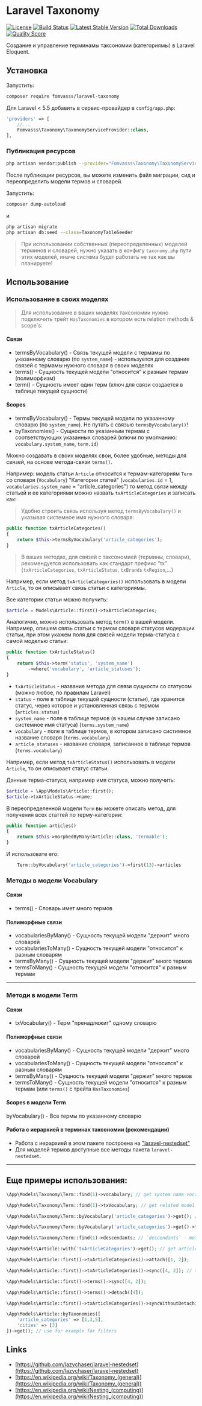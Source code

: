 # Laravel Taxonomy

[![License](https://img.shields.io/packagist/l/fomvasss/laravel-taxonomy.svg?style=for-the-badge)](https://packagist.org/packages/fomvasss/laravel-taxonomy)
[![Build Status](https://img.shields.io/github/stars/fomvasss/laravel-taxonomy.svg?style=for-the-badge)](https://github.com/fomvasss/laravel-taxonomy)
[![Latest Stable Version](https://img.shields.io/packagist/v/fomvasss/laravel-taxonomy.svg?style=for-the-badge)](https://packagist.org/packages/fomvasss/laravel-taxonomy)
[![Total Downloads](https://img.shields.io/packagist/dt/fomvasss/laravel-taxonomy.svg?style=for-the-badge)](https://packagist.org/packages/fomvasss/laravel-taxonomy)
[![Quality Score](https://img.shields.io/scrutinizer/g/fomvasss/laravel-taxonomy.svg?style=for-the-badge)](https://scrutinizer-ci.com/g/fomvasss/laravel-taxonomy)

Создание и управление терминамы таксономии (категориямы) в Laravel Eloquent.

## Установка

Запустить:
```bash
composer require fomvasss/laravel-taxonomy
```

Для Laravel < 5.5 добавить в сервис-провайдер в `config/app.php`:

```php
'providers' => [
    //...
	Fomvasss\Taxonomy\TaxonomyServiceProvider::class,
],
```

### Публикация ресурсов

```bash
php artisan vendor:publish --provider="Fomvasss\Taxonomy\TaxonomyServiceProvider"
```
После публикации ресурсов, вы можете изменить файл миграции, сид и переопределить модели термов и словарей.

Запустить:
```bash
composer dump-autoload
```
и

```bash
php artisan migrate
php artisan db:seed --class=TaxonomyTableSeeder
```

> При использовании собственных (переопределенных) моделей терминов и словарей, нужно указать в конфигу `taxonomy.php` пути этих моделей, иначе система будет работать не так как вы планируете!

## Использование

### Использование в своих моделях

> Для использование в ваших моделях таксономии нужно подключить трейт `HasTaxonomies` в котором есть relation methods & scope`s:

#### Связи

- termsByVocabulary() - Связь текущей модели с термамы по указанному словарю (по `system_name`) - используется для создание связей с термамы нужного словаря в своих моделях
- terms() - Сущность текущей модели "относится" к разным термам (полиморфизм)
- term() - Сущность имеет один терм (ключ для связи создается в таблице текущей сущности)

#### Scopes

- termsByVocabulary() - Термы текущей модели по указанному словарю (по `system_name`). Не путать с связью `termsByVocabulary()`!
- byTaxonomies() - Сущности по указанным термам с соответствующих указанных словарей (ключи по умолчанию: `vocabulary.system_name`, `term.id`)

Можно создавать в своих моделях свои, более удобные, методы для связей, на основе метода-связи `terms()`. 

Например: модель статьи `Article` относится к термам-категориям `Term` со словаря (`Vocabulary`) "Категории статей" (`vocabularies.id` = 1, `vocabularies.system_name` = "article_categories") то метод связи между статьей и ее категориями можно назвать `txArticleCategories` и записать как:

> Удобно строить связь используя метод `termsByVocabulary()` и указывая системное имя нужного словаря:

```php
public function txArticleCategories()
{
    return $this->termsByVocabulary('article_categories');
}
```

> В ваших методах, для связей с таксономией (термины, словари), рекомендуется использовать как стандарт префикс "tx" (`txArticleCategories`, `txArticleStatus`, `txBrands` `txRegion`,...)

Например, если метод `txArticleCategories()` использовать в модели `Article`, то он описывает связь статьи с категориямы.

Все категории статьи можно получить:
```php
$article = Models\Article::first()->txArticleCategories;
```

Аналогично, можно использовать метод `term()` в вашей модели. Например, опишем связь статьи с термом словаря статусов модерации статьи,
при этом укажем поля для связей модели терма-статуса с самой моделью статьи:

```php
public function txArticleStatus()
{
    return $this->term('status', 'system_name')
        ->where('vocabulary', 'article_statuses');
}
```
- `txArticleStatus` - название метода для связи сущности со статусом (можно любое, по правилам Laravel)
- `status` - поле в таблице текущой сущности (статьи), где хранится статус, через которое и установленная связь с термом (`articles.status`)
- `system_name` - поле в таблице термов (в нашем случае записано системное имя статуса) (`terms.system_name`)
- `vocabulary` - поле в таблице термов, в котором записано систимное название словаря (`terms.vocabulary`)
- `article_statuses` - название словаря, записанное в таблице термов (`terms.vocabulary`)

Например, если метод `txArticleStatus()` использовать в модели `Article`, то он описывает статус статьи.

Данные терма-статуса, например имя статуса, можно получить:
```php
$article = \App\Models\Article::first();
$article->txArticleStatus->name;
```

В переопределенной модели `Term` вы можете описать метод, для получения всех статтей по терму-категории:
```php
public function articles()
{
    return $this->morphedByMany(Article::class, 'termable');
}
```
И использовате его:
```php
    Term::byVocabulary('article_categories')->first(13)->articles
```


### Методы в модели Vocabulary

#### Связи
- terms() - Словарь имет много термов

#### Полиморфные связи
- vocabulariesByMany() - Сущность текущей модели "держит" много словарей
- vocabulariesToMany() - Сущность текущей модели "относится" к разным словарям
- termsByMany() - Сущность текущей модели "держит" много термов
- termsToMany() - Сущность текущей модели "относится" к разным термам

---
### Методи в модели Term

#### Связи
- txVocabulary() - Терм "пренадлежит" одному словарю

#### Полиморфные связи
- vocabulariesByMany() - Сущность текущей модели "держит" много словарей
- vocabulariesToMany() - Сущность текущей модели "относится" к разным словарям
- termsByMany() - Сущность текущей модели "держит" много термов
- termsToMany() - Сущность текущей модели "относится" к разным термам (или `terms()` с трейта `HasTaxonomies`)

#### Scopes в модели Term
byVocabulary() - Все термы по указанному словарю

#### Работа с иерархией в терминах таксономии (рекомендации)
- Работа с иерархией в этом пакете построена на ["laravel-nestedset"](https://github.com/lazychaser/laravel-nestedset)
- Для моделей термов доступные все методы пакета `laravel-nestedset`.

---

## Еще примеры использования:
```php
\App\Models\Taxonomy\Term::find(1)->vocabulary; // get system name vocabulary

\App\Models\Taxonomy\Term::find(1)->txVocabulary; // get related model vocabulary

\App\Models\Taxonomy\Term::byVocabulary('article_categories')->get(); // get terms by system name vocabulary

\App\Models\Taxonomy\Term::byVocabulary('article_categories')->get()->toTree(); // `toTree` - method from package `lazychaser/laravel-nestedset`

\App\Models\Taxonomy\Term::find(1)->descendants; // `descendants` - method from package `lazychaser/laravel-nestedset`

\App\Models\Article::with('txArticleCategories')->get(); // get articles with article categories

\App\Models\Article::first()->txArticleCategories()->attach([1, 2]);

\App\Models\Article::first()->txArticleCategories()->sync([4, 2]); // this detach all terms in article and sync 4 ,2!!! Same as:

\App\Models\Article::first()->terms()->sync([4, 2]);

\App\Models\Article::first()->terms()->detach([4]);

\App\Models\Article::first()->txArticleCategories()->syncWithoutDetaching([4, 2]); // sync terms without detaching

\App\Models\Article::byTaxonomies([
    'article_categories' => [1,3,5],
    'cities' => [3]
])->get(); // use for example for filters
```

## Links
* [https://github.com/lazychaser/laravel-nestedset](https://github.com/lazychaser/laravel-nestedset)
* [https://en.wikipedia.org/wiki/Taxonomy_(general)](https://en.wikipedia.org/wiki/Taxonomy_(general))
* [https://en.wikipedia.org/wiki/Nesting_(computing)](https://en.wikipedia.org/wiki/Nesting_(computing))
